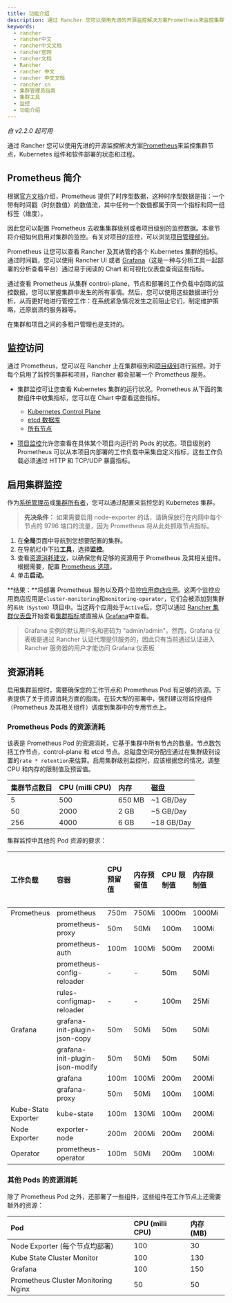 ```yaml
---
title: 功能介绍
description: 通过 Rancher 您可以使用先进的开源监控解决方案Prometheus来监控集群节点，Kubernetes 组件和软件部署的状态和过程。
keywords:
  - rancher
  - rancher中文
  - rancher中文文档
  - rancher官网
  - rancher文档
  - Rancher
  - rancher 中文
  - rancher 中文文档
  - rancher cn
  - 集群管理员指南
  - 集群工具
  - 监控
  - 功能介绍
---
```


_自 v2.2.0 起可用_

通过 Rancher 您可以使用先进的开源监控解决方案[Prometheus](https://prometheus.io/)来监控集群节点，Kubernetes 组件和软件部署的状态和过程。

## Prometheus 简介

根据[官方文档](https://prometheus.io/docs/concepts/data_model/)介绍，Prometheus 提供了时序型数据，这种时序型数据是指：一个带有时间戳（时刻数值）的数值流，其中任何一个数值都属于同一个指标和同一组标签（维度）。

因此您可以配置 Prometheus 去收集集群级别或者项目级别的监控数据。本章节将介绍如何启用对集群的监控。有关对项目的监控，可以浏览[项目管理部分](/docs/rancher2/project-admin/tools/monitoring/_index)。

Prometheus 让您可以查看 Rancher 及其纳管的各个 Kubernetes 集群的指标。通过时间戳，您可以使用 Rancher UI 或者 [Grafana](https://grafana.com/)（这是一种与分析工具一起部署的分析查看平台）通过易于阅读的 Chart 和可视化仪表盘查询这些指标。

通过查看 Prometheus 从集群 control-plane，节点和部署的工作负载中刮取的监控数据，您可以掌握集群中发生的所有事情。然后，您可以使用这些数据进行分析，从而更好地进行管控工作：在系统紧急情况发生之前阻止它们，制定维护策略，还原崩溃的服务器等。

在集群和项目之间的多租户管理也是支持的。

## 监控访问

通过 Prometheus，您可以在 Rancher 上在集群级别和[项目级别](/docs/rancher2/project-admin/tools/monitoring/_index)进行监控。对于每个启用了监控的集群和项目，Rancher 都会部署一个 Prometheus 服务。

- 集群监控可让您查看 Kubernetes 集群的运行状况。Prometheus 从下面的集群组件中收集指标，您可以在 Chart 中查看这些指标。

  - [Kubernetes Control Plane](/docs/rancher2.5/cluster-admin/tools/cluster-monitoring/cluster-metrics/_index)
  - [etcd 数据库](/docs/rancher2.5/cluster-admin/tools/cluster-monitoring/cluster-metrics/_index)
  - [所有节点](/docs/rancher2.5/cluster-admin/tools/cluster-monitoring/cluster-metrics/_index)

- [项目监控](/docs/rancher2/project-admin/tools/monitoring/_index)允许您查看在具体某个项目内运行的 Pods 的状态。项目级别的 Prometheus 可以从本项目内部署的工作负载中采集自定义指标，这些工作负载必须通过 HTTP 和 TCP/UDP 暴露指标。

## 启用集群监控

作为[系统管理员](/docs/rancher2/admin-settings/rbac/global-permissions/_index)或[集群所有者](/docs/rancher2/admin-settings/rbac/cluster-project-roles/_index)，您可以通过配置来监控您的 Kubernetes 集群。

> **先决条件：** 如果需要启用 node-exporter 的话，请确保放行在内网中每个节点的 9796 端口的流量，因为 Prometheus 将从此处抓取节点指标。

1. 在**全局**页面中导航到您想要配置的集群。
1. 在导航栏中下拉**工具**，选择**监控**。
1. 查看[资源消耗建议](#资源消耗)，以确保您有足够的资源用于 Prometheus 及其相关组件。根据需要，配置 [Prometheus 选项](/docs/rancher2.5/cluster-admin/tools/cluster-monitoring/expression/_index)。
1. 单击**启动**。

**结果：**将部署 Prometheus 服务以及两个监控[应用商店应用](/docs/rancher2/helm-charts/legacy-catalogs/launching-apps/_index)。这两个监控应用商店应用是`cluster-monitoring`和`monitoring-operator`，它们会被添加到集群的`系统（System）`项目中。当这两个应用处于`Active`后，您可以通过 [Rancher 集群仪表盘](/docs/rancher2.5/cluster-admin/tools/cluster-monitoring/viewing-metrics/_index)开始查看[集群指标](/docs/rancher2.5/cluster-admin/tools/cluster-monitoring/cluster-metrics/_index)或直接从 [Grafana](/docs/rancher2/cluster-admin/tools/monitoring/_index)中查看。

> Grafana 实例的默认用户名和密码为 "admin/admin"。然而，Grafana 仪表板是通过 Rancher 认证代理提供服务的，因此只有当前通过认证进入 Rancher 服务器的用户才能访问 Grafana 仪表板

## 资源消耗

启用集群监控时，需要确保您的工作节点和 Prometheus Pod 有足够的资源。下表提供了关于资源消耗方面的指南。在较大型的部署中，强烈建议将监控组件（Prometheus 及其相关组件）调度到集群中的专用节点上。

### Prometheus Pods 的资源消耗

该表是 Prometheus Pod 的资源消耗，它基于集群中所有节点的数量。节点数包括工作节点，control-plane 和 etcd 节点。总磁盘空间分配应通过在集群级别设置的`rate * retention`来估算。启用集群级别监控时，应该根据您的情况，调整 CPU 和内存的限制值及预留值。

| 集群节点数目 | CPU (milli CPU) | 内存   | 磁盘       |
| :----------- | :-------------- | :----- | :--------- |
| 5            | 500             | 650 MB | ~1 GB/Day  |
| 50           | 2000            | 2 GB   | ~5 GB/Day  |
| 256          | 4000            | 6 GB   | ~18 GB/Day |

集群监控中其他的 Pod 资源的要求：

| 工作负载            | 容器                            | CPU 预留值 | 内存预留值 | CPU 限制值 | 内存限制值 | 是否可配置 |
| :------------------ | :------------------------------ | :--------- | :--------- | :--------- | :--------- | :--------- |
| Prometheus          | prometheus                      | 750m       | 750Mi      | 1000m      | 1000Mi     | Y          |
|                     | prometheus-proxy                | 50m        | 50Mi       | 100m       | 100Mi      | Y          |
|                     | prometheus-auth                 | 100m       | 100Mi      | 500m       | 200Mi      | Y          |
|                     | prometheus-config-reloader      | -          | -          | 50m        | 50Mi       | N          |
|                     | rules-configmap-reloader        | -          | -          | 100m       | 25Mi       | N          |
| Grafana             | grafana-init-plugin-json-copy   | 50m        | 50Mi       | 50m        | 50Mi       | Y          |
|                     | grafana-init-plugin-json-modify | 50m        | 50Mi       | 50m        | 50Mi       | Y          |
|                     | grafana                         | 100m       | 100Mi      | 200m       | 200Mi      | Y          |
|                     | grafana-proxy                   | 50m        | 50Mi       | 100m       | 100Mi      | Y          |
| Kube-State Exporter | kube-state                      | 100m       | 130Mi      | 100m       | 200Mi      | Y          |
| Node Exporter       | exporter-node                   | 200m       | 200Mi      | 200m       | 200Mi      | Y          |
| Operator            | prometheus-operator             | 100m       | 50Mi       | 200m       | 100Mi      | Y          |

### 其他 Pods 的资源消耗

除了 Prometheus Pod 之外，还部署了一些组件，这些组件在工作节点上还需要额外的资源：

| Pod                                 | CPU (milli CPU) | 内存 (MB) |
| :---------------------------------- | :-------------- | :-------- |
| Node Exporter (每个节点均部署)      | 100             | 30        |
| Kube State Cluster Monitor          | 100             | 130       |
| Grafana                             | 100             | 150       |
| Prometheus Cluster Monitoring Nginx | 50              | 50        |

